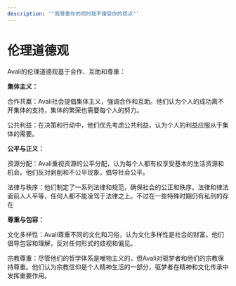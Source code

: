 ```yaml
---
description: '"我尊重你的同时我不接受你的观点"'
---
```


# 伦理道德观

Avali的伦理道德观基于合作、互助和尊重：

**集体主义：**

合作共赢：Avali社会提倡集体主义，强调合作和互助。他们认为个人的成功离不开集体的支持，集体的繁荣也需要每个人的努力。

公共利益：在决策和行动中，他们优先考虑公共利益，认为个人的利益应服从于集体的需要。

**公平与正义：**

资源分配：Avali重视资源的公平分配，认为每个人都有权享受基本的生活资源和机会。他们反对剥削和不公平现象，倡导社会公平。

法律与秩序：他们制定了一系列法律和规范，确保社会的公正和秩序。法律和律法面前人人平等，任何人都不能凌驾于法律之上。不过在一些特殊时期仍有私刑的存在

**尊重与包容：**

文化多样性：Avali尊重不同的文化和习俗，认为文化多样性是社会的财富。他们倡导包容和理解，反对任何形式的歧视和偏见。

宗教尊重：尽管他们的哲学体系是唯物主义的，但Avali对驱梦者和他们的宗教保持尊重。他们认为宗教信仰是个人精神生活的一部分，驱梦者在精神和文化传承中发挥重要作用。
